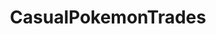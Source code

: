---
title: CasualPokemonTrades
crosslinks:
- pokemontrades
- Pokemongiveaway
- PokemonPlaza
- SVExchange
- BankBallExchange
- pokemon
- ShinyPokemon
- stunfisk
- PokeMoonSun
- friendsafari
- BreedingDittos
- relaxedpokemontrades
- Vivillon
- 3dshacks
- pokemonrng
- FestivalPlaza
- tabled
- 20ge805
- raerth
- EggLockes
---